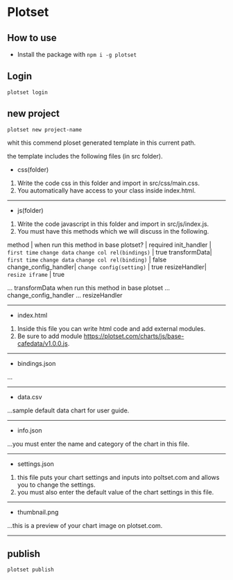 # Plotset

## How to use

- Install the package with `npm i -g plotset`

## Login

```
plotset login
```
## new project

```
plotset new project-name
```

whit this commend ploset generated template in this current path.

the template includes the following files (in src folder).

* css(folder) 

1. Write the code css in this folder and import in src/css/main.css.
2. You automatically have access to your class inside index.html.

***

* js(folder) 

1. Write the code javascript in this folder and import in src/js/index.js.
2. You must have this methods which we will discuss in the following.

method | when run this method in base plotset? | required 
init_handler | `first time` `change data` `change col rel(bindings)` | true
transformData| `first time`  `change data` `change col rel(binding)` | false
change_config_handler| `change config(setting)` | true
resizeHandler| `resize iframe` | true


... transformData
when run this method in base plotset
... change_config_handler
... resizeHandler

***

* index.html

1. Inside this file you can write html code and add external modules.
2. Be sure to add module https://plotset.com/charts/js/base-cafedata/v1.0.0.js.

***

* bindings.json

...

***

* data.csv

...sample default data chart for user guide.

***

* info.json

...you must enter the name and category of the chart in this file.

***

* settings.json

1. this file puts your chart settings and inputs into poltset.com and allows you to change the settings.
2. you must also enter the default value of the chart settings in this file.

***

* thumbnail.png

...this is a preview of your chart image on plotset.com.

***

## publish
```
plotset publish

```